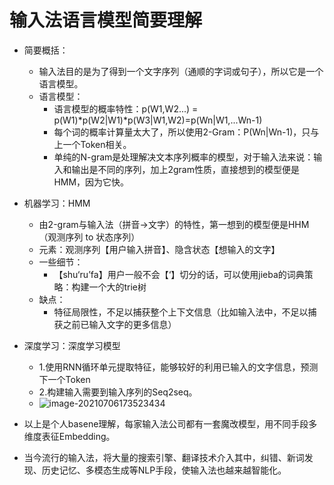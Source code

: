 # 输入法语言模型简要理解

- 简要概括：
  - 输入法目的是为了得到一个文字序列（通顺的字词或句子），所以它是一个语言模型。
  - 语言模型：
    - 语言模型的概率特性：p(W1,W2...) = p(W1)\*p(W2|W1)\*p(W3|W1,W2)=p(Wn|W1,...Wn-1)
    - 每个词的概率计算量太大了，所以使用2-Gram：P(Wn|Wn-1)，只与上一个Token相关。
    - 单纯的N-gram是处理解决文本序列概率的模型，对于输入法来说：输入和输出是不同的序列，加上2gram性质，直接想到的模型便是HMM，因为它快。
- 机器学习：HMM
  - 由2-gram与输入法（拼音->文字）的特性，第一想到的模型便是HHM（观测序列 to 状态序列）
  - 元素：观测序列【用户输入拼音】、隐含状态【想输入的文字】
  - 一些细节：
    - 【shu‘ru’fa】用户一般不会【‘】切分的话，可以使用jieba的词典策略：构建一个大的trie树
  - 缺点：
    - 特征局限性，不足以捕获整个上下文信息（比如输入法中，不足以捕获之前已输入文字的更多信息）

- 深度学习：深度学习模型
  - 1.使用RNN循环单元提取特征，能够较好的利用已输入的文字信息，预测下一个Token
  - 2.构建输入需要到输入序列的Seq2seq。
  - ![image-20210706173523434](https://cdn.jsdelivr.net/gh/zbmain/imgchr@master/imgs/20210706173523.png)
- 以上是个人basene理解，每家输入法公司都有一套魔改模型，用不同手段多维度表征Embedding。
- 当今流行的输入法，将大量的搜索引擎、翻译技术介入其中，纠错、新词发现、历史记忆、多模态生成等NLP手段，使输入法也越来越智能化。